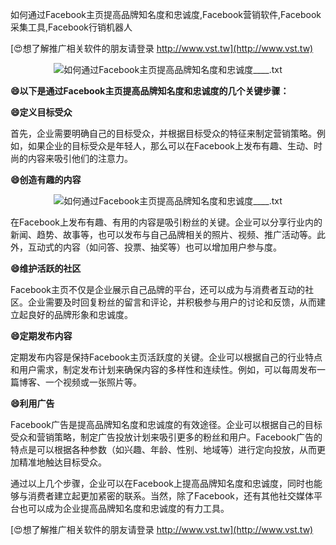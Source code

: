 如何通过Facebook主页提高品牌知名度和忠诚度,Facebook营销软件,Facebook采集工具,Facebook行销机器人

[😍想了解推广相关软件的朋友请登录 http://www.vst.tw](http://www.vst.tw)

 <center><img src="https://vst.tw/MP4/tuiguang/png/6.png" alt="如何通过Facebook主页提高品牌知名度和忠诚度____.txt"></center>

**😄以下是通过Facebook主页提高品牌知名度和忠诚度的几个关键步骤：**

**😄定义目标受众**

首先，企业需要明确自己的目标受众，并根据目标受众的特征来制定营销策略。例如，如果企业的目标受众是年轻人，那么可以在Facebook上发布有趣、生动、时尚的内容来吸引他们的注意力。

**😄创造有趣的内容**

 <center><img src="https://vst.tw/MP4/tuiguang/png/3.png" alt="如何通过Facebook主页提高品牌知名度和忠诚度____.txt"></center>

在Facebook上发布有趣、有用的内容是吸引粉丝的关键。企业可以分享行业内的新闻、趋势、故事等，也可以发布与自己品牌相关的照片、视频、推广活动等。此外，互动式的内容（如问答、投票、抽奖等）也可以增加用户参与度。

**😄维护活跃的社区**

Facebook主页不仅是企业展示自己品牌的平台，还可以成为与消费者互动的社区。企业需要及时回复粉丝的留言和评论，并积极参与用户的讨论和反馈，从而建立起良好的品牌形象和忠诚度。

**😄定期发布内容**

定期发布内容是保持Facebook主页活跃度的关键。企业可以根据自己的行业特点和用户需求，制定发布计划来确保内容的多样性和连续性。例如，可以每周发布一篇博客、一个视频或一张照片等。

**😄利用广告**

Facebook广告是提高品牌知名度和忠诚度的有效途径。企业可以根据自己的目标受众和营销策略，制定广告投放计划来吸引更多的粉丝和用户。Facebook广告的特点是可以根据各种参数（如兴趣、年龄、性别、地域等）进行定向投放，从而更加精准地触达目标受众。

通过以上几个步骤，企业可以在Facebook上提高品牌知名度和忠诚度，同时也能够与消费者建立起更加紧密的联系。当然，除了Facebook，还有其他社交媒体平台也可以成为企业提高品牌知名度和忠诚度的有力工具。

[😍想了解推广相关软件的朋友请登录 http://www.vst.tw](http://www.vst.tw)



